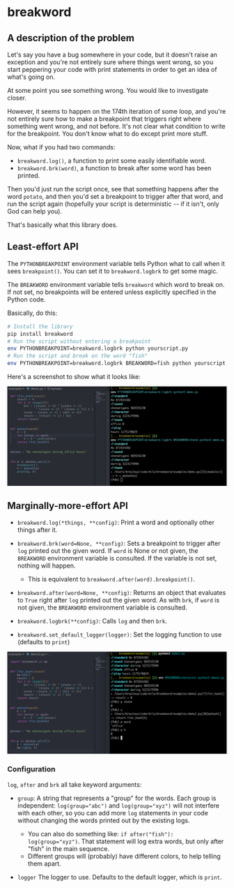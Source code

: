 
# breakword


## A description of the problem

Let's say you have a bug somewhere in your code, but it doesn't raise an exception and you're not entirely sure where things went wrong, so you start peppering your code with print statements in order to get an idea of what's going on.

At some point you see something wrong. You would like to investigate closer.

However, it seems to happen on the 174th iteration of some loop, and you're not entirely sure how to make a breakpoint that triggers right where something went wrong, and not before. It's not clear what condition to write for the breakpoint. You don't know what to do except print more stuff.

Now, what if you had two commands:

* `breakword.log()`, a function to print some easily identifiable word.
* `breakword.brk(word)`, a function to break after some word has been printed.

Then you'd just run the script once, see that something happens after the word `potato`, and then you'd set a breakpoint to trigger after that word, and run the script again (hopefully your script is deterministic -- if it isn't, only God can help you).

That's basically what this library does.


## Least-effort API

The `PYTHONBREAKPOINT` environment variable tells Python what to call when it sees `breakpoint()`. You can set it to `breakword.logbrk` to get some magic.

The `BREAKWORD` environment variable tells `breakword` which word to break on. If not set, no breakpoints will be entered unless explicitly specified in the Python code.

Basically, do this:

```bash
# Install the library
pip install breakword
# Run the script without entering a breakpoint
env PYTHONBREAKPOINT=breakword.logbrk python yourscript.py
# Run the script and break on the word "fish"
env PYTHONBREAKPOINT=breakword.logbrk BREAKWORD=fish python yourscript.py
```

Here's a screenshot to show what it looks like:

![demo](https://raw.githubusercontent.com/breuleux/breakword/master/media/demo.png)


## Marginally-more-effort API


* `breakword.log(*things, **config)`: Print a word and optionally other things after it.

* `breakword.brk(word=None, **config)`: Sets a breakpoint to trigger after `log` printed out the given word. If `word` is None or not given, the `BREAKWORD` environment variable is consulted. If the variable is not set, nothing will happen.
  * This is equivalent to `breakword.after(word).breakpoint()`.

* `breakword.after(word=None, **config)`: Returns an object that evaluates to `True` right after `log` printed out the given word. As with `brk`, if `word` is not given, the `BREAKWORD` environment variable is consulted.

* `breakword.logbrk(**config)`: Calls `log` and then `brk`.

* `breakword.set_default_logger(logger)`: Set the logging function to use (defaults to `print`)

![demo](https://raw.githubusercontent.com/breuleux/breakword/master/media/demo2.png)


### Configuration

`log`, `after` and `brk` all take keyword arguments:

* `group`: A string that represents a "group" for the words. Each group is independent: `log(group="abc")` and `log(group="xyz")` will not interfere with each other, so you can add more `log` statements in your code without changing the words printed out by the existing logs.
  * You can also do something like: `if after("fish"): log(group="xyz")`. That statement will log extra words, but only after "fish" in the main sequence.
  * Different groups will (probably) have different colors, to help telling them apart.

* `logger` The logger to use. Defaults to the default logger, which is `print`.
